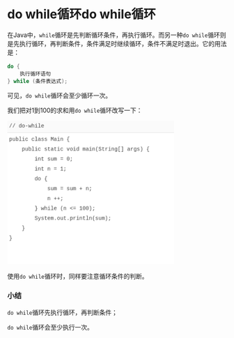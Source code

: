 # do while循环do while循环

在Java中，`while`循环是先判断循环条件，再执行循环。而另一种`do while`循环则是先执行循环，再判断条件，条件满足时继续循环，条件不满足时退出。它的用法是：

```java
do {
    执行循环语句
} while (条件表达式);
```

可见，`do while`循环会至少循环一次。

我们把对1到100的求和用`do while`循环改写一下：

![image-20240112110538131](5_do_while图片/image-20240112110538131.png)

使用`do while`循环时，同样要注意循环条件的判断。

### 小结

`do while`循环先执行循环，再判断条件；

`do while`循环会至少执行一次。
